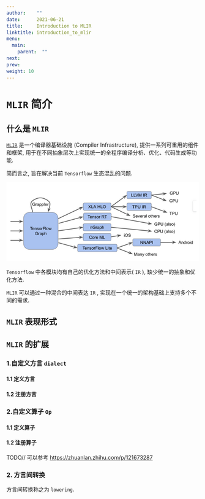```yaml
---
author:    ""
date:      2021-06-21
title:     Introduction to MLIR
linktitle: introduction_to_mlir
menu:
  main:
    parent:  ""
next:
prew:
weight: 10
---
```


# `MLIR` 简介

## 什么是 `MLIR`

[`MLIR`](https://mlir.llvm.org/) 是一个编译器基础设施 (Compiler Infrastructure), 提供一系列可重用的组件和框架, 用于在不同抽象层次上实现统一的全程序编译分析、优化、代码生成等功能.

简而言之, 旨在解决当前 `Tensorflow` 生态混乱的问题.

![tf_ecosystem](images/problem_with_tf_ecosystem.png)

`Tensorflow` 中各模块均有自己的优化方法和中间表示( `IR` ), 缺少统一的抽象和优化方法.

`MLIR` 可以通过一种混合的中间表达 `IR` , 实现在一个统一的架构基础上支持多个不同的需求.

## `MLIR` 表现形式


## `MLIR` 的扩展 

### 1.自定义方言 `dialect`

#### 1.1 定义方言

#### 1.2 注册方言

### 2.自定义算子 `Op`

#### 1.1 定义算子

#### 1.2 注册算子

TODO// 可以参考 https://zhuanlan.zhihu.com/p/121673287 

### 2. 方言间转换

方言间转换称之为 `lowering`. 
